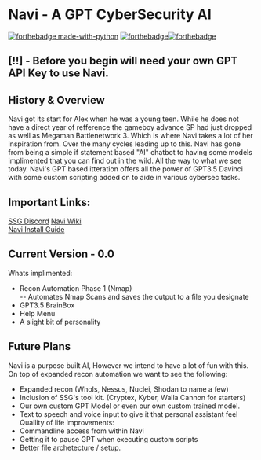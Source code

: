 # Navi - A GPT CyberSecurity AI
[![forthebadge made-with-python](http://ForTheBadge.com/images/badges/made-with-python.svg)](https://www.python.org/)
[![forthebadge](https://forthebadge.com/images/badges/built-with-love.svg)](https://forthebadge.com)[![forthebadge](https://forthebadge.com/images/badges/powered-by-black-magic.svg)](https://forthebadge.com)  
 
## [!!] - Before you begin will need your own GPT API Key to use Navi.

## History & Overview
Navi got its start for Alex when he was a young teen. While he does not have a direct year of refference the gameboy advance SP had just dropped as well as Megaman Battlenetwork 3. Which is where Navi takes a lot of her inspiration from. Over the many cycles leading up to this. Navi has gone from being a simple if statement based "AI" chatbot to having some models implimented that you can find out in the wild. All the way to what we see today. Navi's GPT based itteration offers all the power of GPT3.5 Davinci with some custom scripting added on to aide in various cybersec tasks.  
  
## Important Links: 
[SSG Discord](https://discord.gg/RtXWsy5uNE)
[Navi Wiki](https://github.com/SSGorg/Navi/wiki)  
[Navi Install Guide](https://github.com/SSGorg/Navi/wiki/Installing-Navi-(Linux---Mac))  
  
## Current Version - 0.0  
Whats implimented:
- Recon Automation Phase 1 (Nmap)  
-- Automates Nmap Scans and saves the output to a file you designate
- GPT3.5 BrainBox
- Help Menu
- A slight bit of personality

## Future Plans  
Navi is a purpose built AI, However we intend to have a lot of fun with this. On top of expanded recon automation we want to see the following: 
- Expanded recon (WhoIs, Nessus, Nuclei, Shodan to name a few)
- Inclusion of SSG's tool kit. (Cryptex, Kyber, Walla Cannon for starters) 
- Our own custom GPT Model or even our own custom trained model.
- Text to speech and voice input to give it that personal assistant feel
Quaility of life improvements:
- Commandline access from within Navi
- Getting it to pause GPT when executing custom scripts
- Better file archetecture / setup. 
